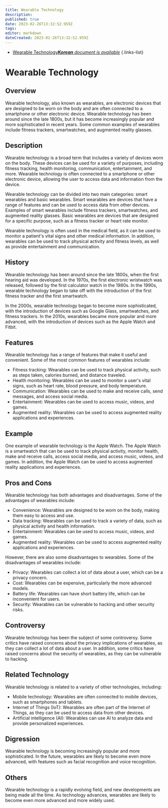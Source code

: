 ```yaml
---
title: Wearable Technology
description: 
published: true
date: 2023-02-26T13:32:52.959Z
tags: 
editor: markdown
dateCreated: 2023-02-26T13:32:52.959Z
---
```


- [Wearable Technology***Korean** document is available*](/ko/Knowledge-base/Dictionary/wearable-technology)
{.links-list}


# Wearable Technology

## Overview
Wearable technology, also known as wearables, are electronic devices that are designed to be worn on the body and are often connected to a smartphone or other electronic device. Wearable technology has been around since the late 1800s, but it has become increasingly popular and more sophisticated in recent years. Some common examples of wearables include fitness trackers, smartwatches, and augmented reality glasses.

## Description
Wearable technology is a broad term that includes a variety of devices worn on the body. These devices can be used for a variety of purposes, including fitness tracking, health monitoring, communication, entertainment, and more. Wearable technology is often connected to a smartphone or other electronic device, allowing the user to access data and information from the device.

Wearable technology can be divided into two main categories: smart wearables and basic wearables. Smart wearables are devices that have a range of features and can be used to access data from other devices. Examples of smart wearables include fitness trackers, smartwatches, and augmented reality glasses. Basic wearables are devices that are designed for a specific purpose, such as a fitness tracker or heart rate monitor.

Wearable technology is often used in the medical field, as it can be used to monitor a patient's vital signs and other medical information. In addition, wearables can be used to track physical activity and fitness levels, as well as provide entertainment and communication.

## History
Wearable technology has been around since the late 1800s, when the first hearing aid was developed. In the 1970s, the first electronic wristwatch was released, followed by the first calculator watch in the 1980s. In the 1990s, wearable technology began to take off with the introduction of the first fitness tracker and the first smartwatch.

In the 2000s, wearable technology began to become more sophisticated, with the introduction of devices such as Google Glass, smartwatches, and fitness trackers. In the 2010s, wearables became more popular and more advanced, with the introduction of devices such as the Apple Watch and Fitbit.

## Features
Wearable technology has a range of features that make it useful and convenient. Some of the most common features of wearables include:

- Fitness tracking: Wearables can be used to track physical activity, such as steps taken, calories burned, and distance traveled.
- Health monitoring: Wearables can be used to monitor a user's vital signs, such as heart rate, blood pressure, and body temperature.
- Communication: Wearables can be used to make and receive calls, send messages, and access social media.
- Entertainment: Wearables can be used to access music, videos, and games.
- Augmented reality: Wearables can be used to access augmented reality applications and experiences.

## Example
One example of wearable technology is the Apple Watch. The Apple Watch is a smartwatch that can be used to track physical activity, monitor health, make and receive calls, access social media, and access music, videos, and games. In addition, the Apple Watch can be used to access augmented reality applications and experiences.

## Pros and Cons
Wearable technology has both advantages and disadvantages. Some of the advantages of wearables include:

- Convenience: Wearables are designed to be worn on the body, making them easy to access and use.
- Data tracking: Wearables can be used to track a variety of data, such as physical activity and health information.
- Entertainment: Wearables can be used to access music, videos, and games.
- Augmented reality: Wearables can be used to access augmented reality applications and experiences.

However, there are also some disadvantages to wearables. Some of the disadvantages of wearables include:

- Privacy: Wearables can collect a lot of data about a user, which can be a privacy concern.
- Cost: Wearables can be expensive, particularly the more advanced models.
- Battery life: Wearables can have short battery life, which can be inconvenient for users.
- Security: Wearables can be vulnerable to hacking and other security risks.

## Controversy
Wearable technology has been the subject of some controversy. Some critics have raised concerns about the privacy implications of wearables, as they can collect a lot of data about a user. In addition, some critics have raised concerns about the security of wearables, as they can be vulnerable to hacking.

## Related Technology
Wearable technology is related to a variety of other technologies, including:

- Mobile technology: Wearables are often connected to mobile devices, such as smartphones and tablets.
- Internet of Things (IoT): Wearables are often part of the Internet of Things, as they can be used to access data from other devices.
- Artificial intelligence (AI): Wearables can use AI to analyze data and provide personalized experiences.

## Digression
Wearable technology is becoming increasingly popular and more sophisticated. In the future, wearables are likely to become even more advanced, with features such as facial recognition and voice recognition.

## Others
Wearable technology is a rapidly evolving field, and new developments are being made all the time. As technology advances, wearables are likely to become even more advanced and more widely used.